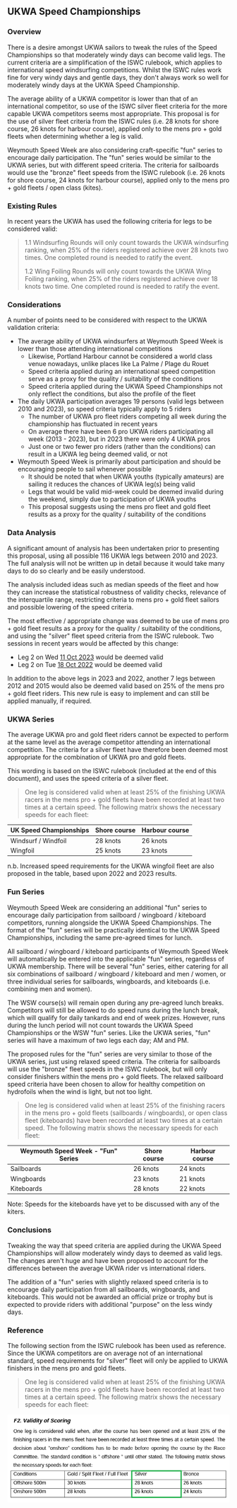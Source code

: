 ## UKWA Speed Championships

### Overview

There is a desire amongst UKWA sailors to tweak the rules of the Speed Championships so that moderately windy days can become valid legs. The current criteria are a simplification of the ISWC rulebook, which applies to international speed windsurfing competitions. Whilst the ISWC rules work fine for very windy days and gentle days, they don't always work so well for moderately windy days at the UKWA Speed Championship.

The average ability of a UKWA competitor is lower than that of an international competitor, so use of the ISWC silver fleet criteria for the more capable UKWA competitors seems most appropriate. This proposal is for the use of silver fleet criteria from the ISWC rules (i.e. 28 knots for shore course, 26 knots for harbour course), applied only to the mens pro + gold fleets when determining whether a leg is valid.

Weymouth Speed Week are also considering craft-specific "fun" series to encourage daily participation. The "fun" series would be similar to the UKWA series, but with different speed criteria. The criteria for sailboards would use the "bronze" fleet speeds from the ISWC rulebook (i.e. 26 knots for shore course, 24 knots for harbour course), applied only to the mens pro + gold fleets / open class (kites).



### Existing Rules

In recent years the UKWA has used the following criteria for legs to be considered valid:

> 1.1 Windsurfing Rounds will only count towards the UKWA windsurfing ranking, when 25% of the riders registered achieve over 28 knots two times. One completed round is needed to ratify the event.
>
> 1.2 Wing Foiling Rounds will only count towards the UKWA Wing Foiling ranking, when 25% of the riders registered achieve over 18 knots two time. One completed round is needed to ratify the event.



### Considerations

A number of points need to be considered with respect to the UKWA validation criteria:

- The average ability of UKWA windsurfers at Weymouth Speed Week is lower than those attending international competitions
  - Likewise, Portland Harbour cannot be considered a world class venue nowadays, unlike places like La Palme / Plage du Rouet
  - Speed criteria applied during an international speed competition serve as a proxy for the quality / suitability of the conditions
  - Speed criteria applied during the UKWA Speed Championships not only reflect the conditions, but also the profile of the fleet
- The daily UKWA participation averages 19 persons (valid legs between 2010 and 2023), so speed criteria typically apply to 5 riders
  - The number of UKWA pro fleet riders competing all week during the championship has fluctuated in recent years
  - On average there have been 6 pro UKWA riders participating all week (2013 - 2023), but in 2023 there were only 4 UKWA pros
  - Just one or two fewer pro riders (rather than the conditions) can result in a UKWA leg being deemed valid, or not
- Weymouth Speed Week is primarily about participation and should be encouraging people to sail whenever possible
  - It should be noted that when UKWA youths (typically amateurs) are sailing it reduces the chances of UKWA leg(s) being valid
  - Legs that would be valid mid-week could be deemed invalid during the weekend, simply due to participation of UKWA youths
  - This proposal suggests using the mens pro fleet and gold fleet results as a proxy for the quality / suitability of the conditions



### Data Analysis

A significant amount of analysis has been undertaken prior to presenting this proposal, using all possible 116 UKWA legs between 2010 and 2023. The full analysis will not be written up in detail because it would take many days to do so clearly and be easily understood.

The analysis included ideas such as median speeds of the fleet and how they can increase the statistical robustness of validity checks, relevance of the interquartile range, restricting criteria to mens pro + gold fleet sailors and possible lowering of the speed criteria.

The most effective / appropriate change was deemed to be use of mens pro + gold fleet results as a proxy for the quality / suitability of the conditions, and using the "silver" fleet speed criteria from the ISWC rulebook. Two sessions in recent years would be affected by this change:

- Leg 2 on Wed [11 Oct 2023](https://logiqx.github.io/wsw-results/results/2023/20231011/ukwa.html) would be deemed valid
- Leg 2 on Tue [18 Oct 2022](https://logiqx.github.io/wsw-results/results/2022/20221018/ukwa.html) would be deemed valid

In addition to the above legs in 2023 and 2022, another 7 legs between 2012 and 2015 would also be deemed valid based on 25% of the mens pro + gold fleet riders. This new rule is easy to implement and can still be applied manually, if required.




### UKWA Series

The average UKWA pro and gold fleet riders cannot be expected to perform at the same level as the average competitor attending an international competition. The criteria for a silver fleet have therefore been deemed most appropriate for the combination of UKWA pro and gold fleets.

This wording is based on the ISWC rulebook (included at the end of this document), and uses the speed criteria of a silver fleet.

> One leg is considered valid when at least 25% of the finishing UKWA racers in the mens pro + gold fleets have been recorded at least two times at a certain speed. The following matrix shows the necessary speeds for each fleet:

| UK Speed Championships | Shore course | Harbour course |
| ---------------------- | ------------ | -------------- |
| Windsurf / Windfoil    | 28 knots     | 26 knots       |
| Wingfoil               | 25 knots     | 23 knots       |

n.b. Increased speed requirements for the UKWA wingfoil fleet are also proposed in the table, based upon 2022 and 2023 results.




### Fun Series

Weymouth Speed Week are considering an additional "fun" series to encourage daily participation from sailboard / wingboard / kiteboard competitors, running alongside the UKWA Speed Championships. The format of the "fun" series will be practically identical to the UKWA Speed Championships, including the same pre-agreed times for lunch.

All sailboard / wingboard / kiteboard participants of Weymouth Speed Week will automatically be entered into the applicable "fun" series, regardless of UKWA membership. There will be several "fun" series, either catering for all six combinations of sailboard / wingboard / kiteboard and men / women, or three individual series for sailboards, wingboards, and kiteboards (i.e. combining men and women).

The WSW course(s) will remain open during any pre-agreed lunch breaks. Competitors will still be allowed to do speed runs during the lunch break, which will qualify for daily tankards and end of week prizes. However, runs during the lunch period will not count towards the UKWA Speed Championships or the WSW "fun" series. Like the UKWA series, "fun" series will have a maximum of two legs each day; AM and PM.

The proposed rules for the "fun" series are very similar to those of the UKWA series, just using relaxed speed criteria. The criteria for sailboards will use the "bronze" fleet speeds in the ISWC rulebook, but will only consider finishers within the mens pro + gold fleets. The relaxed sailboard speed criteria have been chosen to allow for healthy competition on hydrofoils when the wind is light, but not too light.

> One leg is considered valid when at least 25% of the finishing racers in the mens pro + gold fleets (sailboards / wingboards), or open class fleet (kiteboards) have been recorded at least two times at a certain speed. The following matrix shows the necessary speeds for each fleet:

| Weymouth Speed Week - "Fun" Series | Shore course | Harbour course |
| ---------------------------------- | ------------ | -------------- |
| Sailboards                         | 26 knots     | 24 knots       |
| Wingboards                         | 23 knots     | 21 knots       |
| Kiteboards                         | 28 knots     | 22 knots       |

Note: Speeds for the kiteboards have yet to be discussed with any of the kiters.



### Conclusions

Tweaking the way that speed criteria are applied during the UKWA Speed Championships will allow moderately windy days to deemed as valid legs. The changes aren't huge and have been proposed to account for the differences between the average UKWA rider vs international riders.

The addition of a "fun" series with slightly relaxed speed criteria is to encourage daily participation from all sailboards, wingboards, and kiteboards. This would not be awarded an official prize or trophy but is expected to provide riders with additional "purpose" on the less windy days.



### Reference

The following section from the ISWC rulebook has been used as reference. Since the UKWA competitors are on average not of an international standard, speed requirements for "silver" fleet will only be applied to UKWA finishers in the mens pro and gold fleets.

> One leg is considered valid when at least 25% of the finishing UKWA racers in the mens pro + gold fleets have been recorded at least two times at a certain speed. The following matrix shows the necessary speeds for each fleet:

![ISWC](iswc.png)
